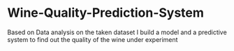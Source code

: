 # Wine-Quality-Prediction-System
Based on Data analysis on the taken dataset I build a model and a predictive system to find out the quality of the wine under experiment
